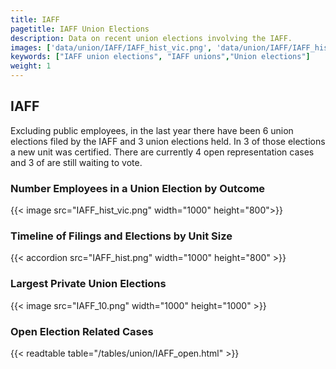 ```yaml
---
title: IAFF
pagetitle: IAFF Union Elections
description: Data on recent union elections involving the IAFF.
images: ['data/union/IAFF/IAFF_hist_vic.png', 'data/union/IAFF/IAFF_hist_size.png', 'data/union/IAFF/IAFF_10.png']
keywords: ["IAFF union elections", "IAFF unions","Union elections"]
weight: 1
---
```

##  IAFF

Excluding public employees, in the last year there have been 6 union elections filed by the IAFF and 3 union elections held. In 3 of those elections a new unit was certified. There are currently 4 open representation cases and 3 of are still waiting to vote.

### Number Employees in a Union Election by Outcome
{{< image src="IAFF_hist_vic.png" width="1000" height="800">}}

### Timeline of Filings and Elections by Unit Size
{{< accordion src="IAFF_hist.png" width="1000" height="800" >}}

### Largest Private Union Elections
{{< image src="IAFF_10.png" width="1000" height="1000"  >}}

### Open Election Related Cases
{{< readtable table="/tables/union/IAFF_open.html" >}}

